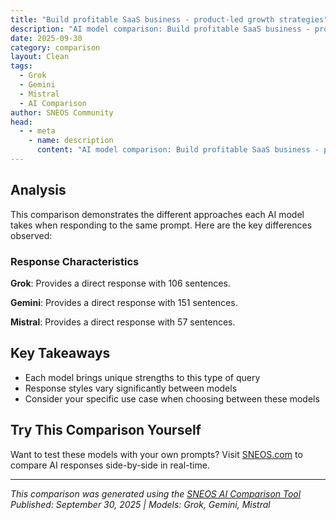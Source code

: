 ```yaml
---
title: "Build profitable SaaS business - product-led growth strategies"
description: "AI model comparison: Build profitable SaaS business - product-led growth strategies..."
date: 2025-09-30
category: comparison
layout: Clean
tags:
  - Grok
  - Gemini
  - Mistral
  - AI Comparison
author: SNEOS Community
head:
  - - meta
    - name: description
      content: "AI model comparison: Build profitable SaaS business - product-led growth strategies..."
---
```


<ChatComparison
  title="Build profitable SaaS business - product-led growth strategies"
  prompt="Build profitable SaaS business - product-led growth strategies"
  :responses='{"Grok": "Building a profitable Software-as-a-Service (SaaS) business using product-led growth (PLG) strategies is an effective approach in today\u2019s competitive market. PLG focuses on making the product the primary driver of customer acquisition, conversion, retention, and expansion, reducing reliance on traditional sales or marketing-heavy approaches. Below is a step-by-step guide to building a profitable SaaS business with a focus on product-led growth.\n\n---\n\n### **1. Understand Product-Led Growth (PLG)**\n- **Definition**: PLG is a go-to-market strategy where the product itself drives user acquisition, engagement, and retention. Users can experience value quickly through self-service models (e.g., free trials or freemium plans).\n- **Key Principles**:\n - **User-First Design**: Focus on delivering immediate value with an intuitive user experience.\n - **Low Friction Onboarding**: Make it easy for users to sign up, try, and adopt the product without needing sales intervention.\n - **Viral Loops and Referrals**: Encourage users to invite others through in-product sharing features.\n - **Data-Driven Decisions**: Use analytics to understand user behavior and optimize the product.\n\n---\n\n### **2. Identify a Clear Market Need and Build a Solution**\n- **Research Pain Points**: Identify specific problems faced by your target audience that are underserved by existing solutions.\n- **Niche Down**: Start with a specific vertical or user group to build a focused product that stands out.\n- **Validate Your Idea**: Use surveys, interviews, or a minimum viable product (MVP) to confirm demand before full-scale development.\n- **Example**: Dropbox started by solving the simple problem of file syncing and sharing, targeting individuals and small teams with a free plan to drive adoption.\n\n---\n\n### **3. Develop a Product Designed for PLG**\n- **Freemium Model or Free Trial**: Offer a free version or limited-time trial so users can experience the product without upfront cost.\n - Example: Canva offers a robust free plan with premium features behind a paywall, encouraging upgrades.\n- **Focus on Time-to-Value (TTV)**: Ensure users can see the product\u2019s benefits within the first few minutes of use.\n - Example: Slack\u2019s onboarding shows users how to set up a channel and invite team members right away.\n- **Self-Service Onboarding**: Minimize the need for human support by providing in-app tutorials, tooltips, and help centers.\n- **Core Feature Excellence**: Build one or two killer features that solve the user\u2019s primary pain point better than competitors.\n\n---\n\n### **4. Build Acquisition Mechanisms into the Product**\n- **Viral Loops**: Design features that encourage users to invite others, such as referral programs or collaboration tools.\n - Example: Dropbox gave extra storage space for referring friends, driving massive growth.\n- **Content Sharing**: Allow users to share outputs or results from your product (e.g., Canva designs, Notion templates) with embedded branding or links back to your platform.\n- **Social Proof**: Display case studies, testimonials, or user metrics (e.g., \u201CJoin 1M\u002B users\u201D) within the product to build trust.\n\n---\n\n### **5. Optimize for Retention and Engagement**\n- **Habit-Forming Design**: Incorporate triggers, actions, and rewards to make using your product a daily habit (read *Hooked* by Nir Eyal for more on this).\n- **Personalization**: Use data to tailor the user experience (e.g., personalized dashboards or recommendations).\n- **Proactive Engagement**: Send in-app or email nudges to re-engage inactive users with tips or feature highlights.\n- **Customer Feedback Loops**: Build mechanisms (e.g., surveys, feature requests) to understand user needs and iterate on the product.\n\n---\n\n### **6. Monetization and Expansion (Upsell and Cross-Sell)**\n- **Freemium to Premium**: Encourage upgrades by limiting features or usage in the free plan and showcasing the value of paid plans.\n - Example: Zoom limits free meetings to 40 minutes, pushing users to upgrade for longer sessions.\n- **Usage-Based Pricing**: Charge based on consumption (e.g., number of users, API calls) to scale revenue with user growth.\n- **In-Product Upsells**: Highlight premium features or plans within the app at key user journey moments (e.g., when a free user hits a limit).\n- **Expansion Revenue**: Encourage existing customers to add more seats, upgrade tiers, or purchase add-ons.\n\n---\n\n### **7. Leverage Analytics for Continuous Improvement**\n- **Track Key Metrics**:\n - Activation Rate: Percentage of users who complete a key action (e.g., setting up a project).\n - Retention Rate: How many users keep coming back over time.\n - Net Promoter Score (NPS): Measure user satisfaction and likelihood to recommend.\n - Churn Rate: Percentage of users who stop using the product.\n - Expansion MRR (Monthly Recurring Revenue): Revenue from upsells and upgrades.\n- **Cohort Analysis**: Understand how different user groups behave over time to spot trends or issues.\n- **A/B Testing**: Experiment with onboarding flows, pricing models, or feature prompts to optimize conversions.\n- **Tools**: Use analytics platforms like Mixpanel, Amplitude, or Google Analytics to track user behavior.\n\n---\n\n### **8. Build a Community Around Your Product**\n- **User Community**: Create forums, Slack channels, or social media groups where users can share tips, ask questions, and engage with each other.\n- **User-Generated Content**: Encourage users to create tutorials, templates, or case studies showcasing how they use your product.\n- **Advocacy Programs**: Reward loyal users with perks (e.g., beta access, swag) for promoting your product.\n\n---\n\n### **9. Minimize Customer Acquisition Costs (CAC)**\n- Since PLG relies on the product to drive growth, focus on organic channels initially:\n - **SEO and Content Marketing**: Create blogs, videos, or guides that attract users searching for solutions to their problems.\n - **Product Hunt Launch**: Launch on Product Hunt to gain early traction and feedback.\n - **Partnerships**: Collaborate with complementary tools for integrations or co-marketing.\n- Avoid heavy reliance on paid ads until you\u2019ve optimized your funnel and achieved product-market fit.\n\n---\n\n### **10. Scale with a Balanced Approach**\n- **Product Team Empowerment**: Invest in a strong product and engineering team to iterate quickly based on user feedback.\n- **Customer Support**: As you grow, ensure support scales but remains self-service-focused (e.g., knowledge bases, chatbots with human backup).\n- **Sales for Enterprise**: For larger accounts, introduce a sales team to close high-value deals while keeping PLG for SMBs and individuals.\n- **Global Expansion**: Localize your product (language, currency, compliance) to tap into new markets.\n\n---\n\n### **Case Studies of Successful PLG SaaS Businesses**\n1. **Slack**:\n - PLG Strategy: Focused on team collaboration with a freemium model and viral loops (inviting teammates).\n - Results: Rapid adoption in small teams, later expanding into enterprise with a sales team.\n2. **Notion**:\n - PLG Strategy: Offered a free plan with templates and sharing features that encouraged organic growth.\n - Results: Became a go-to tool for individuals and teams without heavy marketing spend.\n3. **Airtable**:\n - PLG Strategy: Combined spreadsheet simplicity with powerful customization, allowing users to share bases and templates.\n - Results: Grew through word-of-mouth and community-driven use cases.\n\n---\n\n### **Key Challenges to Address in PLG**\n- **Balancing Free and Paid Features**: Too much value in the free plan can hurt conversions; too little can drive users away.\n- **High Churn in Free Users**: Focus on engaging free users early to convert them to paid plans.\n- **Scalability**: As user base grows, maintaining product performance and support becomes critical.\n- **Competition**: Stand out by continuously innovating and delivering unparalleled user experience.\n\n---\n\n### **Actionable Next Steps**\n1. **Build Your MVP**: Start with a simple version of your product that solves a core problem.\n2. **Launch a Free Plan/Trial**: Test user acquisition and onboarding with a small audience.\n3. **Measure and Iterate**: Use analytics to track user behavior and improve the product weekly.\n4. **Engage Early Users**: Collect feedback and turn early adopters into advocates.\n5. **Scale Gradually**: Reinvest revenue into product development, community building, and organic growth channels.\n\nBy focusing on delivering value through your product and optimizing the user journey, you can build a profitable SaaS business with sustainable, low-cost growth. PLG requires patience and constant iteration, but when done right, it creates a flywheel of user acquisition, retention, and revenue.", "Gemini": "Okay, let\u0027s break down how to build a profitable SaaS business using product-led growth (PLG) strategies. This is a popular and effective approach, but it requires careful planning and execution.\n\n**I. Understanding Product-Led Growth (PLG)**\n\n* **Core Principle:** The product itself drives acquisition, activation, retention, and expansion. The product is the primary marketing and sales tool.\n* **Shifting Paradigm:** Traditional sales and marketing-led approaches often focus on convincing customers they *need* the product. PLG focuses on *showing* them the value within the product itself, making the decision a natural outcome.\n* **Key Characteristics:**\n * **Free or Low-Cost Entry Point:** Freemium, free trial, or usage-based pricing models.\n * **Fast Time-to-Value (TTV):** Users experience the core benefit quickly and easily.\n * **Self-Serve Onboarding:** Minimal hand-holding; users can set up and use the product independently.\n * **Data-Driven Iteration:** Continuous monitoring and improvement based on user behavior and feedback.\n * **Word-of-Mouth Marketing:** Happy users naturally recommend the product to others.\n * **Expansion Driven by Product Usage:** Users adopt new features or upgrade to paid plans as they use the product.\n\n**II. Foundational Elements for a Profitable PLG SaaS Business**\n\n1. **Identify the Right Problem \u0026 Target Audience:**\n\n * **Solve a Real Pain Point:** Your product must address a significant problem for a specific audience. Thorough market research is critical.\n * **Ideal Customer Profile (ICP):** Define your perfect customer. Understand their needs, behaviors, goals, and where they spend their time online. This will inform your marketing and product development efforts.\n * **Validate Your Idea:** Don\u0027t build in a vacuum. Get feedback early and often from potential customers. Use surveys, interviews, and prototypes to validate your assumptions.\n\n2. **Product Development Focused on User Experience (UX):**\n\n * **Intuitive Design:** The product should be easy to use and understand, even for non-technical users.\n * **Seamless Onboarding:** Guide new users through the essential steps to experience value as quickly as possible. Consider interactive tutorials, tooltips, and progress indicators.\n * **Focus on Core Functionality:** Don\u0027t overcomplicate the product with unnecessary features. Prioritize the features that deliver the most value to your target audience.\n * **Mobile-First Mindset:** If relevant to your target audience, ensure a seamless and valuable mobile experience (app or responsive web).\n * **Accessibility:** Design for inclusivity, ensuring users with disabilities can easily use your product.\n\n3. **Choosing the Right Pricing Model:**\n\n * **Freemium:** Offer a basic, free version of the product with limited features or usage. Upsell to paid plans for more advanced functionality, higher usage limits, or premium support. *Pros: Large user base, viral potential. Cons: Low conversion rates, high support costs.*\n * **Free Trial:** Give users full access to the product for a limited time (e.g., 7, 14, or 30 days). *Pros: Higher conversion rates than freemium, users experience full value. Cons: Requires robust onboarding, shorter window to prove value.*\n * **Usage-Based Pricing (Pay-as-you-go):** Charge users based on their consumption of resources (e.g., API calls, storage, number of users). *Pros: Scalable, aligns pricing with value. Cons: Can be unpredictable for users, requires careful monitoring of usage.*\n * **Tiered Pricing:** Offer different packages with varying features and pricing levels. *Pros: Caters to different customer segments, encourages upgrades. Cons: Can be confusing if not well-defined.*\n * **Value-Based Pricing:** Base pricing on the perceived value of the product to the customer. (Requires deep understanding of customer ROI)\n\n **Key Pricing Considerations:**\n\n * **Customer Acquisition Cost (CAC):** How much does it cost to acquire a new customer?\n * **Lifetime Value (LTV):** How much revenue will you generate from a customer over their lifetime? (LTV \u003E CAC is essential for profitability)\n * **Churn Rate:** The percentage of customers who cancel their subscriptions.\n * **Competitive Pricing:** Research pricing models of competitors, but don\u0027t just copy them. Consider your unique value proposition.\n * **Trial Length:** Determine the optimal free trial length for users to fully grasp your product\u0027s value. Consider 7-day, 14-day or 30-day trials.\n\n**III. PLG Strategies for Each Stage of the Customer Lifecycle**\n\n1. **Acquisition (Getting Users to Try the Product):**\n\n * **Content Marketing:** Create valuable content (blog posts, ebooks, webinars, case studies) that addresses your target audience\u0027s pain points and demonstrates how your product can help. Focus on SEO to attract organic traffic.\n * **Search Engine Optimization (SEO):** Optimize your website and content for relevant keywords to rank higher in search results.\n * **Social Media Marketing:** Engage with your target audience on social media platforms. Share valuable content, run contests, and participate in relevant conversations.\n * **Product Hunt Launch:** A popular platform for launching new products. A successful launch can drive a significant influx of new users.\n * **App Store Optimization (ASO):** If you have a mobile app, optimize your app store listing to improve visibility and downloads.\n * **Referral Programs:** Incentivize existing users to refer new customers.\n * **Partnerships:** Collaborate with other businesses that serve your target audience.\n * **Integrations:** Integrate with other popular tools to make your product more valuable and reach new users. Promote these integrations prominently.\n * **Community Building:** Create a community forum or group where users can connect, share feedback, and get support.\n * **Free Tools and Resources:** Offer free tools or resources that are related to your product. This can attract new users and generate leads. Example: a free online calculator or template related to your product\u0027s core functionality.\n\n2. **Activation (Getting Users to Experience Value Quickly):**\n\n * **Simplified Onboarding:** Make it easy for new users to sign up and get started. Minimize the number of steps required to create an account and begin using the product.\n * **Interactive Tutorials:** Guide users through the key features and benefits of the product with interactive tutorials or tooltips.\n * **Contextual Help:** Provide help and support within the product itself. Offer tooltips, FAQs, and links to relevant documentation.\n * **Personalized Experience:** Tailor the user experience based on their role, industry, or other relevant factors.\n * **Progress Indicators:** Show users how far they are along in the onboarding process.\n * **Quick Wins:** Help users achieve a small but meaningful success early on. This will encourage them to continue using the product.\n * **Welcome Email Series:** Use email to welcome new users, provide tips and tricks, and encourage them to take specific actions.\n\n3. **Retention (Keeping Users Engaged and Coming Back):**\n\n * **Continuous Product Improvement:** Regularly update the product with new features and improvements based on user feedback.\n * **Proactive Support:** Reach out to users who are struggling or inactive. Offer help and support to keep them engaged.\n * **Email Marketing:** Send regular email newsletters with product updates, tips and tricks, and special offers.\n * **In-App Messaging:** Use in-app messaging to communicate with users, provide updates, and offer support.\n * **Personalized Recommendations:** Recommend features, content, or resources that are relevant to the user\u0027s interests and needs.\n * **Gamification:** Use game mechanics (e.g., points, badges, leaderboards) to make the product more engaging and rewarding.\n * **Community Building:** Encourage users to connect with each other and share their experiences.\n * **Monitor User Behavior:** Track key metrics (e.g., daily active users, monthly active users, time spent in app) to identify areas for improvement.\n * **Churn Analysis:** Understand why users are leaving and take steps to address the root causes.\n * **Customer Feedback Loops:** Actively solicit feedback from users and use it to improve the product and user experience.\n\n4. **Expansion (Encouraging Users to Upgrade and Adopt New Features):**\n\n * **Usage-Based Upselling:** Encourage users to upgrade to a higher tier when they reach the limits of their current plan.\n * **Feature-Based Upselling:** Offer premium features that are only available on higher-tier plans.\n * **Cross-Selling:** Promote other products or services that are complementary to the user\u0027s current product.\n * **Account Expansion:** Encourage users to add more users to their accounts.\n * **Early Access Programs:** Offer early access to new features to loyal users.\n * **Dedicated Account Management:** Provide dedicated account management to high-value customers.\n * **Case Studies and Success Stories:** Showcase how other customers have achieved success with your product.\n * **Educational Content:** Provide educational content (e.g., webinars, ebooks) that helps users get the most out of the product.\n * **Targeted In-App Promotions:** Show targeted promotions within the product based on user behavior.\n\n**IV. Key Metrics to Track for PLG Success**\n\n* **Product Qualified Leads (PQLs):** Users who have experienced significant value from the product (e.g., completed a key action, reached a usage threshold). These are the best leads to target for sales outreach.\n* **Time to Value (TTV):** How long does it take for new users to experience the core value of the product?\n* **Activation Rate:** The percentage of new users who become active users.\n* **Conversion Rate:** The percentage of free users who convert to paid users.\n* **Customer Acquisition Cost (CAC):** The cost of acquiring a new customer.\n* **Lifetime Value (LTV):** The total revenue you expect to generate from a customer over their lifetime.\n* **Churn Rate:** The percentage of customers who cancel their subscriptions.\n* **Net Promoter Score (NPS):** A measure of customer loyalty and willingness to recommend the product.\n* **Daily/Weekly/Monthly Active Users (DAU/WAU/MAU):** These metrics track how frequently users are engaging with your product.\n* **Retention Rate:** The percentage of customers who continue to use your product over time.\n* **Expansion Revenue:** The revenue generated from existing customers through upgrades, add-ons, and cross-selling.\n\n**V. Tools \u0026 Technologies to Support PLG**\n\n* **Product Analytics:** Mixpanel, Amplitude, Heap, Pendo\n* **Customer Relationship Management (CRM):** HubSpot, Salesforce, Pipedrive\n* **Marketing Automation:** HubSpot, Marketo, Pardot\n* **Email Marketing:** Mailchimp, SendGrid, ConvertKit\n* **In-App Messaging:** Intercom, Appcues, Userflow\n* **A/B Testing:** Optimizely, VWO\n* **Customer Feedback:** SurveyMonkey, Typeform, Qualtrics\n* **Community Platforms:** Discourse, Circle.so\n\n**VI. Common Pitfalls to Avoid**\n\n* **Ignoring User Feedback:** Failing to listen to and act on user feedback.\n* **Poor Onboarding:** Creating a confusing or overwhelming onboarding experience.\n* **Lack of Clear Value Proposition:** Not clearly communicating the value of the product to users.\n* **Focusing on Features Over Value:** Building too many features without focusing on the core value proposition.\n* **Ignoring Key Metrics:** Failing to track and analyze key metrics to identify areas for improvement.\n* **Not iterating quickly:** A/B test features and pricing, and quickly iterate on your product based on user behavior.\n* **Assuming product-led means no sales or customer success:** Product-led doesn\u0027t mean *no* sales or customer success teams. Often, these teams focus on PQLs or larger accounts.\n* **Trying to retrofit a sales-led product with PLG principles:** Often, it\u0027s better to build a PLG product from the ground up rather than trying to convert an existing sales-led product.\n\n**VII. Example PLG SaaS Companies**\n\n* **Slack:** Freemium model, easy to use, integrates with many other tools, strong community.\n* **Zoom:** Free basic plan, easy to use, high-quality video conferencing.\n* **Notion:** Free personal plan, highly customizable, collaborative workspace.\n* **Dropbox:** Free storage, easy to use, integrates with many other tools.\n* **Calendly:** Free basic plan, simplifies scheduling, integrates with calendars.\n* **Canva:** Free basic plan, easy to use design tool, templates for everything.\n\n**In Summary:**\n\nBuilding a successful PLG SaaS business requires a deep understanding of your target audience, a product that delivers real value, a user-friendly experience, and a data-driven approach. By focusing on the product as the primary driver of growth, you can create a sustainable and profitable business. Remember to continuously iterate and improve based on user feedback and key metrics.\n", "Mistral": "Building a profitable SaaS (Software as a Service) business using product-led growth (PLG) strategies involves focusing on the product as the primary driver for customer acquisition, retention, and expansion. Here are some key strategies to consider:\n\n### 1. **Understand Your Market and Customers**\n - **Market Research:** Conduct thorough market research to understand your target audience, their pain points, and how your product can solve their problems.\n - **Customer Segmentation:** Identify different customer segments and tailor your product and marketing efforts to meet their specific needs.\n\n### 2. **Develop a Compelling Product**\n - **Value Proposition:** Clearly define the unique value your product offers. Ensure it solves a real problem better than existing solutions.\n - **User Experience (UX):** Focus on creating an intuitive and seamless user experience. A great UX can significantly reduce churn and increase user satisfaction.\n - **Feature Set:** Prioritize features that provide the most value to your users. Avoid feature bloat and focus on core functionalities.\n\n### 3. **Freemium Model**\n - **Free Tier:** Offer a free tier with limited features to attract users and allow them to experience the value of your product.\n - **Premium Features:** Clearly define the additional value that premium features provide, encouraging users to upgrade to paid plans.\n\n### 4. **Onboarding and Activation**\n - **Smooth Onboarding:** Make the onboarding process as frictionless as possible. Use guided tours, tutorials, and tooltips to help users get started quickly.\n - **Activation Metrics:** Identify key activation metrics (e.g., completing a specific task, inviting team members) and optimize the onboarding process to achieve these metrics.\n\n### 5. **Viral Loops**\n - **Referral Programs:** Implement referral programs that incentivize existing users to invite their friends and colleagues.\n - **Social Sharing:** Encourage users to share their achievements or milestones on social media, driving more traffic to your product.\n\n### 6. **Content Marketing**\n - **Blog and Resources:** Create valuable content (blogs, guides, webinars) that addresses your target audience\u0027s pain points and positions your product as a solution.\n - **SEO:** Optimize your content for search engines to attract organic traffic.\n\n### 7. **Customer Success and Support**\n - **Proactive Support:** Provide proactive customer support to help users get the most out of your product. Use in-app messaging, chatbots, and help centers.\n - **Customer Feedback:** Regularly collect and act on customer feedback to improve your product and user experience.\n\n### 8. **Data-Driven Decisions**\n - **Analytics:** Use analytics tools to track user behavior, engagement, and conversion rates. Identify areas for improvement and optimize accordingly.\n - **A/B Testing:** Conduct A/B tests to experiment with different features, pricing models, and marketing strategies to see what works best.\n\n### 9. **Pricing Strategy**\n - **Tiered Pricing:** Offer multiple pricing tiers to cater to different customer segments. Ensure each tier provides clear value and encourages upgrades.\n - **Flexible Billing:** Offer flexible billing options (monthly, annual) and consider discounts for longer commitments.\n\n### 10. **Community Building**\n - **User Forums:** Create user forums or communities where users can share tips, ask questions, and provide feedback.\n - **Events and Webinars:** Host events, webinars, and workshops to engage with your users and build a loyal community.\n\n### 11. **Continuous Improvement**\n - **Product Updates:** Regularly update your product with new features and improvements based on user feedback and market trends.\n - **Beta Testing:** Use beta testing to gather feedback on new features before a full release.\n\n### 12. **Scalability**\n - **Infrastructure:** Ensure your infrastructure can scale with your user base. Use cloud services and microservices architecture to handle increased load.\n - **Automation:** Automate repetitive tasks and processes to improve efficiency and reduce costs.\n\n### 13. **Monetization Strategies**\n - **Upselling and Cross-Selling:** Identify opportunities to upsell additional features or cross-sell complementary products.\n - **Partnerships:** Form strategic partnerships with complementary businesses to expand your reach and offer additional value to your customers.\n\n### 14. **Legal and Compliance**\n - **Data Privacy:** Ensure your product complies with data privacy regulations (e.g., GDPR, CCPA) to build trust with your users.\n - **Terms of Service:** Clearly outline your terms of service and privacy policy to protect your business and users.\n\nBy implementing these product-led growth strategies, you can build a profitable SaaS business that attracts, retains, and expands its customer base effectively."}' 
  published-date="16:12"
/>

## Analysis

This comparison demonstrates the different approaches each AI model takes when responding to the same prompt. Here are the key differences observed:

### Response Characteristics

**Grok**: Provides a direct response with 106 sentences. 

**Gemini**: Provides a direct response with 151 sentences. 

**Mistral**: Provides a direct response with 57 sentences. 

## Key Takeaways

- Each model brings unique strengths to this type of query
- Response styles vary significantly between models
- Consider your specific use case when choosing between these models

## Try This Comparison Yourself

Want to test these models with your own prompts? Visit [SNEOS.com](https://sneos.com) to compare AI responses side-by-side in real-time.

---

*This comparison was generated using the [SNEOS AI Comparison Tool](https://sneos.com)*
*Published: September 30, 2025 | Models: Grok, Gemini, Mistral*
